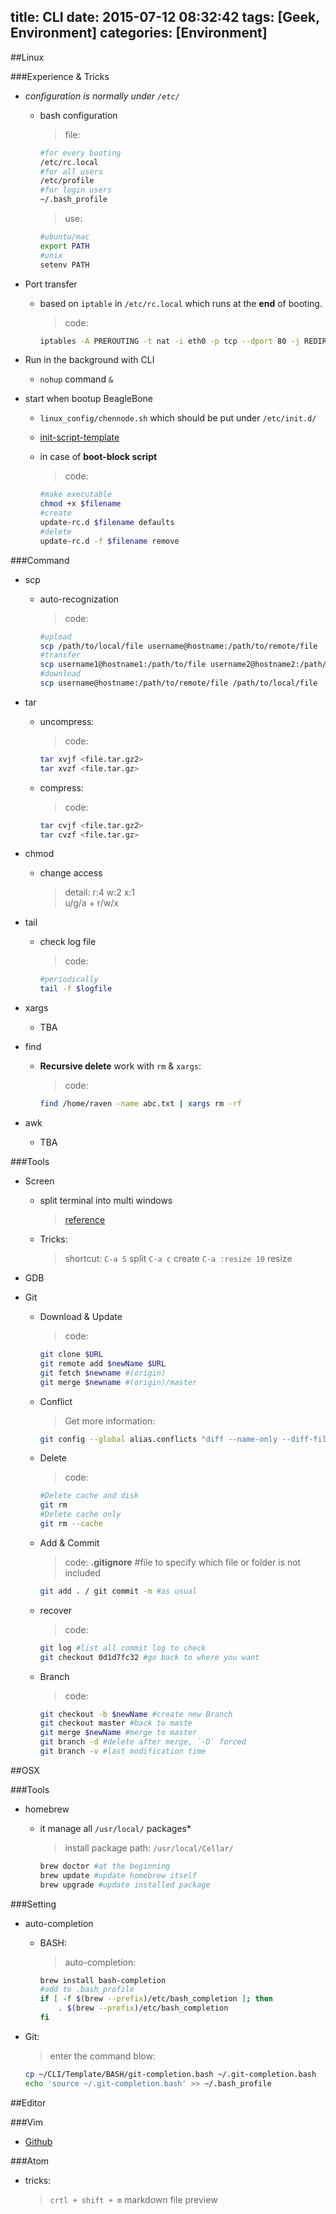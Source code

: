 title: CLI
date: 2015-07-12 08:32:42
tags: [Geek, Environment]
categories: [Environment]
---

##Linux
<a name="Linux"></a>

###Experience & Tricks

* *configuration is normally under `/etc/`*

  * bash configuration

    >file:<br>
    ```bash
    #for every booting
    /etc/rc.local
    #for all users
    /etc/profile
    #for login users
    ~/.bash_profile
    ```
    >use:
    ```bash
    #ubuntu/mac
    export PATH
    #unix
    setenv PATH
    ```
* Port transfer

  * based on `iptable` in `/etc/rc.local` which runs at the **end** of booting.

    >code:
    ```bash
    iptables -A PREROUTING -t nat -i eth0 -p tcp --dport 80 -j REDIRECT --to-port 8000
    ```

* Run in the background with CLI

  * `nohup` command `&`

* start when bootup BeagleBone

  * `linux_config/chennode.sh` which should be put under `/etc/init.d/`

  * [init-script-template](https://github.com/fhd/init-script-template)

  * in case of **boot-block script**

    >code:
    ```bash
    #make executable
    chmod +x $filename
    #create
    update-rc.d $filename defaults
    #delete
    update-rc.d -f $filename remove
    ```

###Command

* scp

  * auto-recognization

    >code:
    ```bash
    #upload
    scp /path/to/local/file username@hostname:/path/to/remote/file
    #transfer
    scp username1@hostname1:/path/to/file username2@hostname2:/path/to/other/file
    #download
    scp username@hostname:/path/to/remote/file /path/to/local/file
    ```

* tar

  * uncompress:

    >code:
    ```bash
    tar xvjf <file.tar.gz2>
    tar xvzf <file.tar.gz>
    ```

  * compress:

    >code:
    ```bash
    tar cvjf <file.tar.gz2>
    tar cvzf <file.tar.gz>
    ```

* chmod

  * change access

    >detail:
    r:4 w:2 x:1<br>u/g/a + r/w/x

* tail

  * check log file

    >code:
    ```bash
    #periodically
    tail -f $logfile
    ```

* xargs

  * TBA

* find

  * **Recursive delete** work with `rm` & `xargs`:

    >code:
    ```bash
    find /home/raven -name abc.txt | xargs rm -rf
    ```

* awk

  * TBA

###Tools

* Screen

  * split terminal into multi windows

    >[reference](http://aperiodic.net/screen/quick_reference)

  * Tricks:

    >shortcut:
    `C-a S` split
    `C-a c` create
    `C-a :resize 10` resize



* GDB

* Git

  * Download & Update

    >code:<br>
    ```bash
    git clone $URL
    git remote add $newName $URL
    git fetch $newname #(origin)
    git merge $newname #(origin)/master
    ```

  * Conflict

    > Get more information:<br>
    ```bash
    git config --global alias.conflicts "diff --name-only --diff-filter=U"
    ```

  * Delete

    >code:
    ```bash
    #Delete cache and disk
    git rm
    #Delete cache only
    git rm --cache
    ```

  * Add & Commit

    >code:
    **.gitignore** #file to specify which file or folder is not included
    ```bash
    git add . / git commit -m #as usual
    ```

  * recover

    >code:
    ```bash
    git log #list all commit log to check
    git checkout 0d1d7fc32 #go back to where you want
    ```

  * Branch

    >code:
    ```bash
    git checkout -b $newName #create new Branch
    git checkout master #back to maste
    git merge $newName #merge to master
    git branch -d #delete after merge, `-D` forced
    git branch -v #last modification time
    ```



##OSX
<a name="OSX"></a>

###Tools

* homebrew

  * it manage all `/usr/local/` packages*

    >install package path: `/usr/local/Cellar/`
    ```bash
    brew doctor #at the beginning
    brew update #update homebrew itself
    brew upgrade #update installed package
    ```

###Setting

* auto-completion

  * BASH:

    >auto-completion:
    ```bash
    brew install bash-completion
    #add to .bash_profile
    if [ -f $(brew --prefix)/etc/bash_completion ]; then
        . $(brew --prefix)/etc/bash_completion
    fi
    ```

 * Git:

    >enter the command blow:
    ```bash
    cp ~/CLI/Template/BASH/git-completion.bash ~/.git-completion.bash
    echo 'source ~/.git-completion.bash' >> ~/.bash_profile
    ```

##Editor
<a name="editor"></a>

###Vim

* [Github](https://github.com/neilChenXie/.vim_v2)

###Atom
<a name="atom"></a>
  * tricks:

    > `crtl + shift + m` markdown file preview
